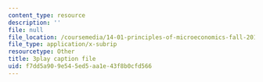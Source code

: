 ```yaml
---
content_type: resource
description: ''
file: null
file_location: /coursemedia/14-01-principles-of-microeconomics-fall-2018/f7dd5a909e545ed5aa1e43f8b0cfd566_hm5zqBPsRJM.vtt
file_type: application/x-subrip
resourcetype: Other
title: 3play caption file
uid: f7dd5a90-9e54-5ed5-aa1e-43f8b0cfd566
---
```

